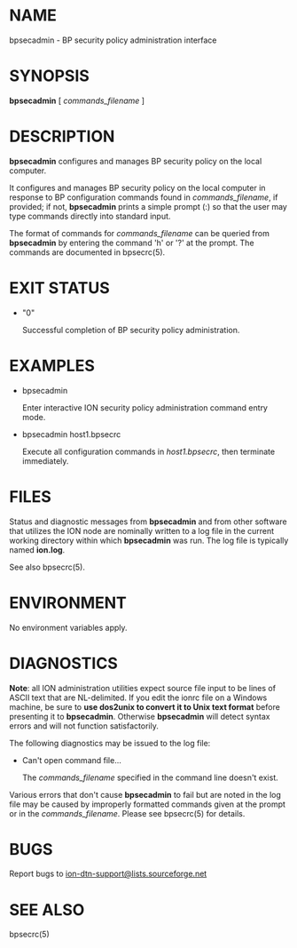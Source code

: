 # NAME

bpsecadmin - BP security policy administration interface

# SYNOPSIS

**bpsecadmin** \[ _commands\_filename_ \]

# DESCRIPTION

**bpsecadmin** configures and manages BP security policy on the local computer.

It configures and manages BP security policy on the local
computer in response to BP configuration commands found in
_commands\_filename_, if provided; if not, **bpsecadmin** prints
a simple prompt (:) so that the user may type commands directly
into standard input.

The format of commands for _commands\_filename_ can be queried from
**bpsecadmin** by entering the command 'h' or '?' at the prompt.  The
commands are documented in bpsecrc(5).

# EXIT STATUS

- "0"

    Successful completion of BP security policy administration.

# EXAMPLES

- bpsecadmin

    Enter interactive ION security policy administration command entry mode.

- bpsecadmin host1.bpsecrc

    Execute all configuration commands in _host1.bpsecrc_, then terminate
    immediately.

# FILES

Status and diagnostic messages from **bpsecadmin** and from other software that
utilizes the ION node are nominally written to a log file in the current
working directory within which **bpsecadmin** was run.  The log file is
typically named **ion.log**.

See also bpsecrc(5).

# ENVIRONMENT

No environment variables apply.

# DIAGNOSTICS

**Note**: all ION administration utilities expect source file input to be
lines of ASCII text that are NL-delimited.  If you edit the ionrc file on
a Windows machine, be sure to **use dos2unix to convert it to Unix text format**
before presenting it to **bpsecadmin**.  Otherwise **bpsecadmin** will detect
syntax errors and will not function satisfactorily.

The following diagnostics may be issued to the log file:

- Can't open command file...

    The _commands\_filename_ specified in the command line doesn't exist.

Various errors that don't cause **bpsecadmin** to fail but are noted in the
log file may be caused by improperly formatted commands given at the prompt
or in the _commands\_filename_.  Please see bpsecrc(5) for details.

# BUGS

Report bugs to <ion-dtn-support@lists.sourceforge.net>

# SEE ALSO

bpsecrc(5)
